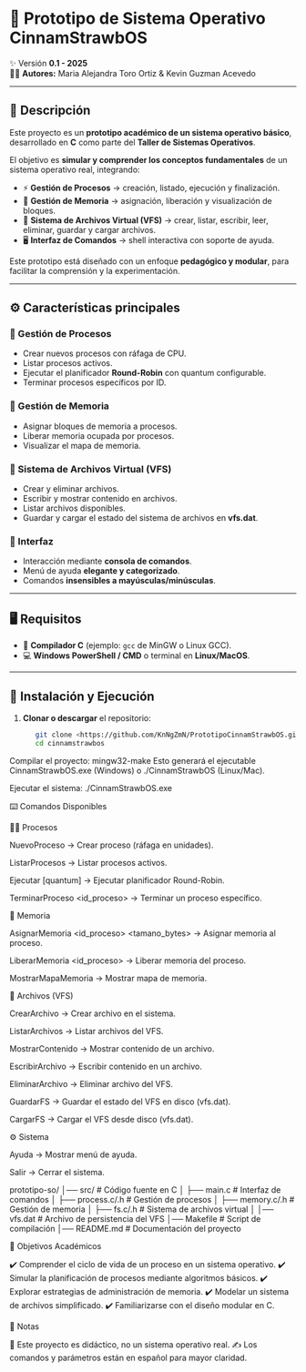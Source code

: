 # 📘 Prototipo de Sistema Operativo **CinnamStrawbOS**  

✨ Versión **0.1 - 2025**  
👩‍💻 **Autores:** Maria Alejandra Toro Ortiz & Kevin Guzman Acevedo  

---

## 📖 Descripción  

Este proyecto es un **prototipo académico de un sistema operativo básico**, desarrollado en **C** como parte del **Taller de Sistemas Operativos**.  

El objetivo es **simular y comprender los conceptos fundamentales** de un sistema operativo real, integrando:  

- ⚡ **Gestión de Procesos** → creación, listado, ejecución y finalización.  
- 💾 **Gestión de Memoria** → asignación, liberación y visualización de bloques.  
- 📂 **Sistema de Archivos Virtual (VFS)** → crear, listar, escribir, leer, eliminar, guardar y cargar archivos.  
- 🖥️ **Interfaz de Comandos** → shell interactiva con soporte de ayuda.  

Este prototipo está diseñado con un enfoque **pedagógico y modular**, para facilitar la comprensión y la experimentación.  

---

## ⚙️ Características principales  

### 🔹 Gestión de Procesos  
- Crear nuevos procesos con ráfaga de CPU.  
- Listar procesos activos.  
- Ejecutar el planificador **Round-Robin** con quantum configurable.  
- Terminar procesos específicos por ID.  

### 🔹 Gestión de Memoria  
- Asignar bloques de memoria a procesos.  
- Liberar memoria ocupada por procesos.  
- Visualizar el mapa de memoria.  

### 🔹 Sistema de Archivos Virtual (VFS)  
- Crear y eliminar archivos.  
- Escribir y mostrar contenido en archivos.  
- Listar archivos disponibles.  
- Guardar y cargar el estado del sistema de archivos en **vfs.dat**.  

### 🔹 Interfaz  
- Interacción mediante **consola de comandos**.  
- Menú de ayuda **elegante y categorizado**.  
- Comandos **insensibles a mayúsculas/minúsculas**.  

---

## 🖥️ Requisitos  

- 🔧 **Compilador C** (ejemplo: `gcc` de MinGW o Linux GCC).  
- 💻 **Windows PowerShell / CMD** o terminal en **Linux/MacOS**.  

---

## 🚀 Instalación y Ejecución  

1. **Clonar o descargar** el repositorio:  
   ```bash
      git clone <https://github.com/KnNgZmN/PrototipoCinnamStrawbOS.git>
      cd cinnamstrawbos


Compilar el proyecto:
mingw32-make
Esto generará el ejecutable CinnamStrawbOS.exe (Windows) o ./CinnamStrawbOS (Linux/Mac).

Ejecutar el sistema:
./CinnamStrawbOS.exe

⌨️ Comandos Disponibles

🧑‍💻 Procesos

NuevoProceso <nombre> <rafaga> → Crear proceso (ráfaga en unidades).

ListarProcesos → Listar procesos activos.

Ejecutar [quantum] → Ejecutar planificador Round-Robin.

TerminarProceso <id_proceso> → Terminar un proceso específico.

💾 Memoria

AsignarMemoria <id_proceso> <tamano_bytes> → Asignar memoria al proceso.

LiberarMemoria <id_proceso> → Liberar memoria del proceso.

MostrarMapaMemoria → Mostrar mapa de memoria.

📂 Archivos (VFS)

CrearArchivo <nombre> → Crear archivo en el sistema.

ListarArchivos → Listar archivos del VFS.

MostrarContenido <nombre> → Mostrar contenido de un archivo.

EscribirArchivo <nombre> → Escribir contenido en un archivo.

EliminarArchivo <nombre> → Eliminar archivo del VFS.

GuardarFS → Guardar el estado del VFS en disco (vfs.dat).

CargarFS → Cargar el VFS desde disco (vfs.dat).

⚙️ Sistema

Ayuda → Mostrar menú de ayuda.

Salir → Cerrar el sistema.

prototipo-so/
│── src/                 # Código fuente en C
│   ├── main.c           # Interfaz de comandos
│   ├── process.c/.h     # Gestión de procesos
│   ├── memory.c/.h      # Gestión de memoria
│   ├── fs.c/.h          # Sistema de archivos virtual
│
│── vfs.dat              # Archivo de persistencia del VFS
│── Makefile             # Script de compilación
│── README.md            # Documentación del proyecto

🎯 Objetivos Académicos

✔️ Comprender el ciclo de vida de un proceso en un sistema operativo.
✔️ Simular la planificación de procesos mediante algoritmos básicos.
✔️ Explorar estrategias de administración de memoria.
✔️ Modelar un sistema de archivos simplificado.
✔️ Familiarizarse con el diseño modular en C.


📌 Notas

📎 Este proyecto es didáctico, no un sistema operativo real.
✍️ Los comandos y parámetros están en español para mayor claridad.
